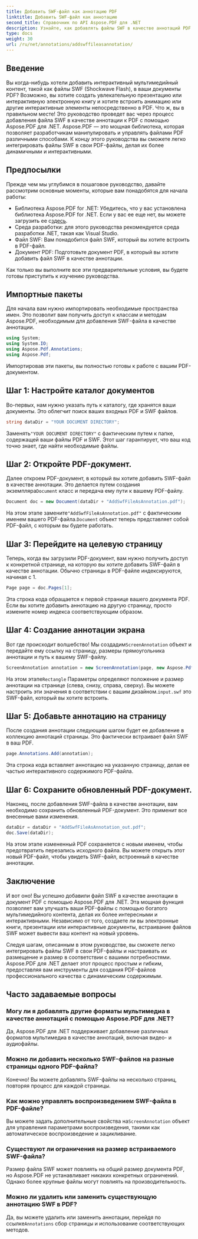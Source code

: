 ```yaml
---
title: Добавить SWF-файл как аннотацию PDF
linktitle: Добавить SWF-файл как аннотацию
second_title: Справочник по API Aspose.PDF для .NET
description: Узнайте, как добавлять файлы SWF в качестве аннотаций PDF с помощью Aspose.PDF для .NET. Улучшите свои PDF-файлы интерактивным мультимедийным контентом с помощью этого подробного руководства.
type: docs
weight: 30
url: /ru/net/annotations/addswffileasannotation/
---
```

## Введение

Вы когда-нибудь хотели добавить интерактивный мультимедийный контент, такой как файлы SWF (Shockwave Flash), в ваши документы PDF? Возможно, вы хотите создать увлекательную презентацию или интерактивную электронную книгу и хотите встроить анимацию или другие интерактивные элементы непосредственно в PDF. Что ж, вы в правильном месте! Это руководство проведет вас через процесс добавления файла SWF в качестве аннотации к PDF с помощью Aspose.PDF для .NET. Aspose.PDF — это мощная библиотека, которая позволяет разработчикам манипулировать и управлять файлами PDF различными способами. К концу этого руководства вы сможете легко интегрировать файлы SWF в свои PDF-файлы, делая их более динамичными и интерактивными.

## Предпосылки

Прежде чем мы углубимся в пошаговое руководство, давайте рассмотрим основные моменты, которые вам понадобятся для начала работы:

- Библиотека Aspose.PDF for .NET: Убедитесь, что у вас установлена библиотека Aspose.PDF for .NET. Если у вас ее еще нет, вы можете загрузить ее с[здесь](https://releases.aspose.com/pdf/net/).
- Среда разработки: для этого руководства рекомендуется среда разработки .NET, такая как Visual Studio.
- Файл SWF: Вам понадобится файл SWF, который вы хотите встроить в PDF-файл.
- Документ PDF: Подготовьте документ PDF, в который вы хотите добавить файл SWF в качестве аннотации.

Как только вы выполните все эти предварительные условия, вы будете готовы приступить к изучению руководства.

## Импортные пакеты

Для начала вам нужно импортировать необходимые пространства имен. Это позволит вам получить доступ к классам и методам Aspose.PDF, необходимым для добавления SWF-файла в качестве аннотации.

```csharp
using System;
using System.IO;
using Aspose.Pdf.Annotations;
using Aspose.Pdf;
```

Импортировав эти пакеты, вы полностью готовы к работе с вашим PDF-документом.

## Шаг 1: Настройте каталог документов

Во-первых, нам нужно указать путь к каталогу, где хранятся ваши документы. Это облегчит поиск ваших входных PDF и SWF файлов.

```csharp
string dataDir = "YOUR DOCUMENT DIRECTORY";
```

 Заменять`"YOUR DOCUMENT DIRECTORY"` с фактическим путем к папке, содержащей ваши файлы PDF и SWF. Этот шаг гарантирует, что ваш код точно знает, где найти необходимые файлы.

## Шаг 2: Откройте PDF-документ.

 Далее откроем PDF-документ, в который вы хотите добавить SWF-файл в качестве аннотации. Это делается путем создания экземпляра`Document` класс и передача ему пути к вашему PDF-файлу.

```csharp
Document doc = new Document(dataDir + "AddSwfFileAsAnnotation.pdf");
```

 На этом этапе замените`"AddSwfFileAsAnnotation.pdf"` с фактическим именем вашего PDF-файла.`Document` объект теперь представляет собой PDF-файл, с которым вы будете работать.

## Шаг 3: Перейдите на целевую страницу

Теперь, когда вы загрузили PDF-документ, вам нужно получить доступ к конкретной странице, на которую вы хотите добавить SWF-файл в качестве аннотации. Обычно страницы в PDF-файле индексируются, начиная с 1.

```csharp
Page page = doc.Pages[1];
```

Эта строка кода обращается к первой странице вашего документа PDF. Если вы хотите добавить аннотацию на другую страницу, просто измените номер индекса соответствующим образом.

## Шаг 4: Создание аннотации экрана

 Вот где происходит волшебство! Мы создадим`ScreenAnnotation` объект и передайте ему ссылку на страницу, размеры прямоугольника аннотации и путь к вашему SWF-файлу.

```csharp
ScreenAnnotation annotation = new ScreenAnnotation(page, new Aspose.Pdf.Rectangle(0, 400, 600, 700), dataDir + "input.swf");
```

 На этом этапе`Rectangle` Параметры определяют положение и размер аннотации на странице (слева, снизу, справа, сверху). Вы можете настроить эти значения в соответствии с вашим дизайном.`input.swf` это SWF-файл, который вы хотите встроить.

## Шаг 5: Добавьте аннотацию на страницу

После создания аннотации следующим шагом будет ее добавление в коллекцию аннотаций страницы. Это фактически встраивает файл SWF в ваш PDF.

```csharp
page.Annotations.Add(annotation);
```

Эта строка кода вставляет аннотацию на указанную страницу, делая ее частью интерактивного содержимого PDF-файла.

## Шаг 6: Сохраните обновленный PDF-документ.

Наконец, после добавления SWF-файла в качестве аннотации, вам необходимо сохранить обновленный PDF-документ. Это применит все внесенные вами изменения.

```csharp
dataDir = dataDir + "AddSwfFileAsAnnotation_out.pdf";
doc.Save(dataDir);
```

На этом этапе измененный PDF сохраняется с новым именем, чтобы предотвратить перезапись исходного файла. Вы можете открыть этот новый PDF-файл, чтобы увидеть SWF-файл, встроенный в качестве аннотации.

## Заключение

И вот оно! Вы успешно добавили файл SWF в качестве аннотации в документ PDF с помощью Aspose.PDF для .NET. Эта мощная функция позволяет вам улучшать ваши PDF-файлы с помощью богатого мультимедийного контента, делая их более интересными и интерактивными. Независимо от того, создаете ли вы электронные книги, презентации или интерактивные документы, встраивание файлов SWF может вывести ваш контент на новый уровень.

Следуя шагам, описанным в этом руководстве, вы сможете легко интегрировать файлы SWF в свои PDF-файлы и настраивать их размещение и размер в соответствии с вашими потребностями. Aspose.PDF для .NET делает этот процесс простым и гибким, предоставляя вам инструменты для создания PDF-файлов профессионального качества с динамическим содержимым.

## Часто задаваемые вопросы

### Могу ли я добавлять другие форматы мультимедиа в качестве аннотаций с помощью Aspose.PDF для .NET?
Да, Aspose.PDF для .NET поддерживает добавление различных форматов мультимедиа в качестве аннотаций, включая видео- и аудиофайлы.

### Можно ли добавить несколько SWF-файлов на разные страницы одного PDF-файла?
Конечно! Вы можете добавлять SWF-файлы на несколько страниц, повторяя процесс для каждой страницы.

### Как можно управлять воспроизведением SWF-файла в PDF-файле?
 Вы можете задать дополнительные свойства на`ScreenAnnotation` объект для управления параметрами воспроизведения, такими как автоматическое воспроизведение и зацикливание.

### Существуют ли ограничения на размер встраиваемого SWF-файла?
Размер файла SWF может повлиять на общий размер документа PDF, но Aspose.PDF не устанавливает никаких конкретных ограничений. Однако более крупные файлы могут повлиять на производительность.

### Можно ли удалить или заменить существующую аннотацию SWF в PDF?
 Да, вы можете удалить или заменить аннотации, перейдя по ссылке`Annotations` сбор страницы и использование соответствующих методов.